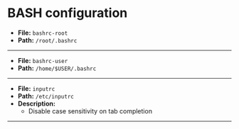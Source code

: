 # BASH configuration

- **File:** ```bashrc-root```
- **Path:** ```/root/.bashrc```

-------------------

- **File:** ```bashrc-user```
- **Path:** ```/home/$USER/.bashrc```

-------------------

- **File:** ```inputrc```
- **Path:** ```/etc/inputrc```
- **Description:** 
    - Disable case sensitivity on tab completion

-------------------
